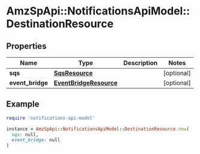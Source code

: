 # AmzSpApi::NotificationsApiModel::DestinationResource

## Properties

| Name | Type | Description | Notes |
| ---- | ---- | ----------- | ----- |
| **sqs** | [**SqsResource**](SqsResource.md) |  | [optional] |
| **event_bridge** | [**EventBridgeResource**](EventBridgeResource.md) |  | [optional] |

## Example

```ruby
require 'notifications-api-model'

instance = AmzSpApi::NotificationsApiModel::DestinationResource.new(
  sqs: null,
  event_bridge: null
)
```

